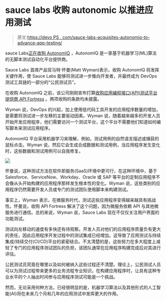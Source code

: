 # sauce labs 收购 autonomic 以推进应用测试

> 原文:[https://devo PS . com/sauce-labs-acquisites-autonomiq-to-advance-app-testing/](https://devops.com/sauce-labs-acquires-autonomiq-to-advance-app-testing/)

sauce Labs[正在收购 AutonomIQ](https://saucelabs.com/news/sauce-labs-enters-into-definitive-agreement-to-acquire-autonomiq) ，AutonomIQ 是一家基于机器学习(ML)算法的无脚本测试自动化平台提供商。

Sauce Labs 首席产品官马特·怀曼(Matt Wyman)表示，收购 AutonomIQ 将发挥关键作用，使 Sauce Labs 能够将测试进一步推向开发者，并最终成为 DevOps 测试工具链的一部分的“公民测试员”。

在收购 AutonomIQ 之前，该公司刚刚宣布打算[收购应用编程接口(API)测试平台提供商 API Fortress](https://saucelabs.com/news/sauce-labs-acquires-api-fortress-to-bolster-continuous-testing-platform-with-modern-api-testing-solution) 。两项收购的条款均未披露。

Wyman 说，DevOps 的兴起，加上使用低代码工具开发的应用程序数量的增加，是需要将测试进一步左移的主要驱动因素。Wyman 说，随着越来越多的开发人员开始开发应用程序，他们需要访问一个测试平台，这个平台不需要他们知道如何编写脚本来测试应用程序。

AutonomIQ 平台采用机器学习来理解，例如，测试用例的自然语言描述或捕获的鼠标点击。Wyman 说，然后它会生成合成数据和测试用例，当应用程序发生变化时，这些数据和测试用例可以自我修复。

![](../Images/562fd01cfde497d2c34626285d0675df.png)

怀曼说，这种测试方法在软件即服务(SaaS)环境中更可行，在这种环境中，基于 Salesforce、ServiceNow、Workday、Oracle 或 SAP 等平台的定制应用程序不会像从头开始构建的应用程序那样发生根本性的变化。Wyman 说，这些类别的应用程序仍然需要开发人员或专门的测试团队使用脚本来构建测试。

事实上，Wyman 表示，在微服务时代，测试这些应用程序变得越来越具有挑战性。怀曼说，收购 API Fortress 解决了这个问题，因为微服务依赖 API 与其他微服务进行通信。总的来说，Wyman 说，Sauce Labs 现在不仅仅关注用户界面的功能测试。

测试向左移动的速度有多快还有待观察。开发人员对他们的应用程序质量负有更大的责任，因此应用程序开发过程中的测试集成已经增加。这导致了应用测试与持续集成/持续交付(CI/CD)平台的紧密结合。不太清楚的是，这些努力在多大程度上减轻了专门的应用程序测试团队的负担，该团队通常在应用程序构建完成后对其进行评估。

公民测试员究竟在哪里以及如何被纳入这些过程还不清楚。理论上，公民测试人员可以为测试过程带来更多的业务流程专业知识。在构建应用程序时，让具有这种专业水平的个人抽出时间参与应用程序测试可能是一个挑战。

然而，无论采用何种方法，已经很明显的是，机器学习算法以及其他形式的人工智能(AI)将在未来几个月和几年的应用测试中发挥更大的作用。